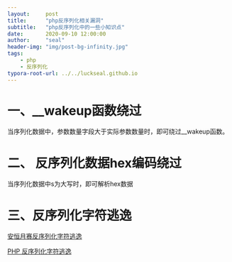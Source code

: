 ```yaml
---
layout:     post
title:      "php反序列化相关漏洞"
subtitle:   "php反序列化中的一些小知识点"
date:       2020-09-10 12:00:00
author:     "seal"
header-img: "img/post-bg-infinity.jpg"
tags:
    - php
    - 反序列化
typora-root-url: ../../luckseal.github.io
---
```


# 一、__wakeup函数绕过

 当序列化数据中，参数数量字段大于实际参数数量时，即可绕过__wakeup函数。



# 二、 反序列化数据hex编码绕过

当序列化数据中s为大写时，即可解析hex数据



# 三、反序列化字符逃逸

[安恒月赛反序列化字符逃逸](https://www.cnblogs.com/BOHB-yunying/p/12774297.html)

[PHP 反序列化字符逃逸](https://xz.aliyun.com/t/6718)